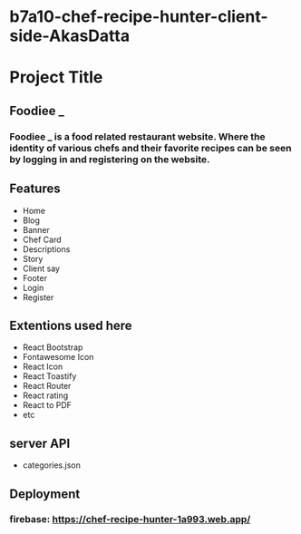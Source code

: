 # b7a10-chef-recipe-hunter-client-side-AkasDatta

# Project Title
## Foodiee _
### Foodiee _ is a food related restaurant website. Where the identity of various chefs and their favorite recipes can be seen by logging in and registering on the website.

## Features
- Home
- Blog
- Banner
- Chef Card
- Descriptions
- Story
- Client say
- Footer
- Login
- Register

## Extentions used here
- React Bootstrap
- Fontawesome Icon
- React Icon
- React Toastify
- React Router
- React rating
- React to PDF
- etc

## server API
- categories.json


## Deployment
### firebase: https://chef-recipe-hunter-1a993.web.app/